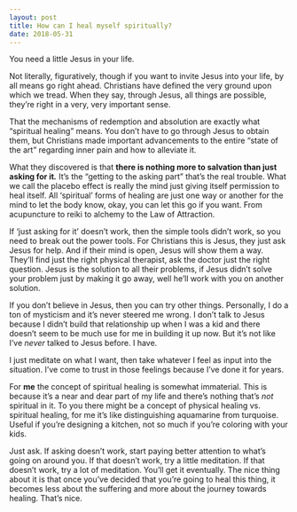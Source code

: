 ```yaml
---
layout: post
title: How can I heal myself spiritually?
date: 2018-05-31
---
```


<p>You need a little Jesus in your life.</p><p>Not literally, figuratively, though if you want to invite Jesus into your life, by all means go right ahead. Christians have defined the very ground upon which we tread. When they say, through Jesus, all things are possible, they’re right in a very, very important sense.</p><p>That the mechanisms of redemption and absolution are exactly what “spiritual healing” means. You don’t have to go through Jesus to obtain them, but Christians made important advancements to the entire “state of the art” regarding inner pain and how to alleviate it.</p><p>What they discovered is that <b>there is nothing more to salvation than just asking for it</b><b><i>.</i></b> It’s the “getting to the asking part” that’s the real trouble. What we call the placebo effect is really the mind just giving itself permission to heal itself. All ‘spiritual’ forms of healing are just one way or another for the mind to let the body know, okay, you can let this go if you want. From acupuncture to reiki to alchemy to the Law of Attraction.</p><p>If ‘just asking for it’ doesn’t work, then the simple tools didn’t work, so you need to break out the power tools. For Christians this is Jesus, they just ask Jesus for help. And if their mind is open, Jesus will show them a way. They’ll find just the right physical therapist, ask the doctor just the right question. Jesus is the solution to all their problems, if Jesus didn’t solve your problem just by making it go away, well he’ll work with you on another solution.</p><p>If you don’t believe in Jesus, then you can try other things. Personally, I do a ton of mysticism and it’s never steered me wrong. I don’t talk to Jesus because I didn’t build that relationship up when I was a kid and there doesn’t seem to be much use for me in building it up now. But it’s not like I’ve <i>never</i> talked to Jesus before. I have.</p><p>I just meditate on what I want, then take whatever I feel as input into the situation. I’ve come to trust in those feelings because I’ve done it for years.</p><p>For <b>me</b> the concept of spiritual healing is somewhat immaterial. This is because it’s a near and dear part of my life and there’s nothing that’s <i>not</i> spiritual in it. To you there might be a concept of physical healing vs. spiritual healing, for me it’s like distinguishing aquamarine from turquoise. Useful if you’re designing a kitchen, not so much if you’re coloring with your kids.</p><p>Just ask. If asking doesn’t work, start paying better attention to what’s going on around you. If that doesn’t work, try a little meditation. If that doesn’t work, try a lot of meditation. You’ll get it eventually. The nice thing about it is that once you’ve decided that you’re going to heal this thing, it becomes less about the suffering and more about the journey towards healing. That’s nice.</p>
